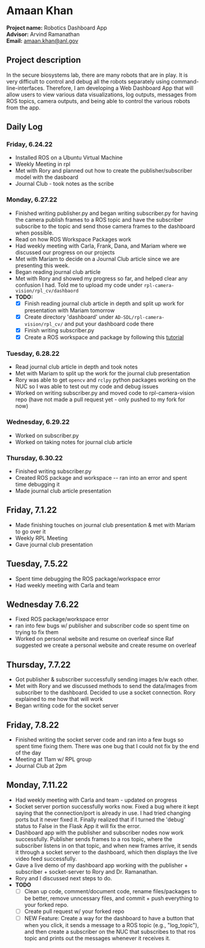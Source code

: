 # Amaan Khan

**Project name:** Robotics Dashboard App   
**Advisor:** Arvind Ramanathan   
**Email:** amaan.khan@anl.gov   

## Project description
In the secure biosystems lab, there are many robots that are in play. It is very difficult to control and debug all the robots separately using command-line-interfaces. Therefore, I am developing a Web Dashboard App that will allow users to view various data visualizations, log outputs, messages from ROS topics, camera outputs, and being able to control the various robots from the app.

## Daily Log

### Friday, 6.24.22
* Installed ROS on a Ubuntu Virtual Machine
* Weekly Meeting in rpl
* Met with Rory and planned out how to create the publisher/subscriber model with the dasboard
* Journal Club - took notes as the scribe

### Monday, 6.27.22
* Finished writing publisher.py and began writing subscriber.py for having the camera publish frames to a ROS topic and have the subscriber subscribe to the topic and send those camera frames to the dashboard when possible.
* Read on how ROS Workspace Packages work
* Had weekly meeting with Carla, Frank, Dana, and Mariam where we discussed our progress on our projects
* Met with Mariam to decide on a Journal Club article since we are presenting this week.
* Began reading journal club article
* Met with Rory and showed my progress so far, and helped clear any confusion I had. Told me to upload my code under `rpl-camera-vision/rpl_cv/dashbaord`
* **TODO:**    
  - [x] Finish reading journal club article in depth and split up work for presentation with Mariam tomorrow
  - [x] Create directory 'dashboard' under `AD-SDL/rpl-camera-vision/rpl_cv/` and put your dashboard code there
  - [x] Finish writing subscriber.py
  - [x] Create a ROS workspace and package by following this [tutorial](https://docs.ros.org/en/foxy/Tutorials/Beginner-Client-Libraries/Creating-A-Workspace/Creating-A-Workspace.html#new-directory)

### Tuesday, 6.28.22
* Read journal club article in depth and took notes
* Met with Mariam to split up the work for the journal club presentation
* Rory was able to get `opencv` and `rclpy` python packages working on the NUC so I was able to test out my code and debug issues
* Worked on writing subscriber.py and moved code to rpl-camera-vision repo (have not made a pull request yet - only pushed to my fork for now)

### Wednesday, 6.29.22
* Worked on subscriber.py
* Worked on taking notes for journal club article

### Thursday, 6.30.22
* Finished writing subscriber.py
* Created ROS package and workspace -- ran into an error and spent time debugging it
* Made journal club article presentation

## Friday, 7.1.22
* Made finishing touches on journal club presentation & met with Mariam to go over it
* Weekly RPL Meeting
* Gave journal club presentation

## Tuesday, 7.5.22
* Spent time debugging the ROS package/workspace error
* Had weekly meeting with Carla and team

## Wednesday 7.6.22
* Fixed ROS package/workspace error
* ran into few bugs w/ publisher and subscriber code so spent time on trying to fix them
* Worked on personal website and resume on overleaf since Raf suggested we create a personal website and create resume on overleaf

## Thursday, 7.7.22
* Got publisher & subscriber successfully sending images b/w each other. 
* Met with Rory and we discussed methods to send the data/images from subscriber to the dashboard. Decided to use a socket connection. Rory explained to me how that will work
* Began writing code for the socket server

## Friday, 7.8.22
* Finished writing the socket server code and ran into a few bugs so spent time fixing them. There was one bug that I could not fix by the end of the day
* Meeting at 11am w/ RPL group
* Journal Club at 2pm

## Monday, 7.11.22
* Had weekly meeting with Carla and team - updated on progress
* Socket server portion successfully works now. Fixed a bug where it kept saying that the connection/port is already in use. I had tried changing ports but it never fixed it. Finally realized that if I turned the 'debug' status to False in the Flask App it will fix the error. 
* Dashboard app with the publisher and subscriber nodes now work successfully. Publisher sends frames to a ros topic, where the subscriber listens in on that topic, and when new frames arrive, it sends it through a socket server to the dashboard, which then displays the live video feed successfully.
* Gave a live demo of my dashboard app working with the publisher + subscriber + socket-server to Rory and Dr. Ramanathan.
* Rory and I discussed next steps to do.
* **TODO**    
  - [ ] Clean up code, comment/document code, rename files/packages to be better, remove unncessary files, and commit + push everything to your forked repo.    
  - [ ] Create pull request w/ your forked repo   
  - [ ] NEW Feature: Create a way for the dashboard to have a button that when you click, it sends a message to a ROS topic (e.g., "log_topic"), and then create a subscriber on the NUC that subscribes to that ros topic and prints out the messages whenever it receives it.   
